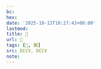 ```yaml
---
bc:
hex:
date: '2025-10-13T10:27:43+08:00'
lastmod:
title: 􅋎
url: 􅋎
tags: [𩖣, 颰]
src: DCCV, DCCV
note:
---
```


